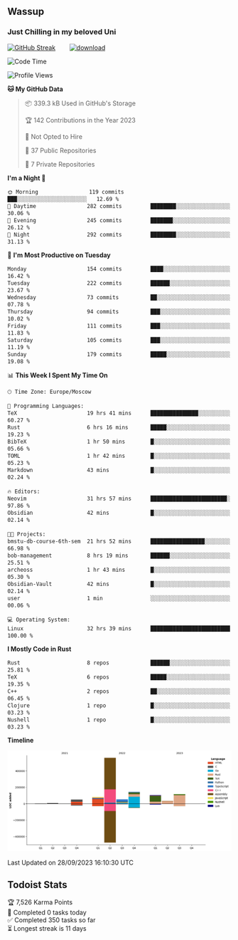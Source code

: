 ## Wassup 
### Just Chilling in my beloved Uni 

<!--
-->

[![GitHub Streak](http://github-readme-streak-stats.herokuapp.com?user=archeoss&theme=shades-of-purple&hide_border=true&date_format=j%20M%5B%20Y%5D)](https://git.io/streak-stats)&nbsp;&nbsp;&nbsp;&nbsp;&nbsp;&nbsp;&nbsp;&nbsp;[![download](https://user-images.githubusercontent.com/68448737/147796309-d8b65b1d-4dde-40d9-b03a-2b42aaa6cd43.jpeg)
](http://bmstu.ru/)

<!--START_SECTION:waka-->
![Code Time](http://img.shields.io/badge/Code%20Time-1%2C814%20hrs%2010%20mins-blue)

![Profile Views](http://img.shields.io/badge/Profile%20Views-6-blue)

**🐱 My GitHub Data** 

> 📦 339.3 kB Used in GitHub's Storage 
 > 
> 🏆 142 Contributions in the Year 2023
 > 
> 🚫 Not Opted to Hire
 > 
> 📜 37 Public Repositories 
 > 
> 🔑 7 Private Repositories 
 > 
**I'm a Night 🦉** 

```text
🌞 Morning                119 commits         ███░░░░░░░░░░░░░░░░░░░░░░   12.69 % 
🌆 Daytime                282 commits         ████████░░░░░░░░░░░░░░░░░   30.06 % 
🌃 Evening                245 commits         ███████░░░░░░░░░░░░░░░░░░   26.12 % 
🌙 Night                  292 commits         ████████░░░░░░░░░░░░░░░░░   31.13 % 
```
📅 **I'm Most Productive on Tuesday** 

```text
Monday                   154 commits         ████░░░░░░░░░░░░░░░░░░░░░   16.42 % 
Tuesday                  222 commits         ██████░░░░░░░░░░░░░░░░░░░   23.67 % 
Wednesday                73 commits          ██░░░░░░░░░░░░░░░░░░░░░░░   07.78 % 
Thursday                 94 commits          ███░░░░░░░░░░░░░░░░░░░░░░   10.02 % 
Friday                   111 commits         ███░░░░░░░░░░░░░░░░░░░░░░   11.83 % 
Saturday                 105 commits         ███░░░░░░░░░░░░░░░░░░░░░░   11.19 % 
Sunday                   179 commits         █████░░░░░░░░░░░░░░░░░░░░   19.08 % 
```


📊 **This Week I Spent My Time On** 

```text
🕑︎ Time Zone: Europe/Moscow

💬 Programming Languages: 
TeX                      19 hrs 41 mins      ███████████████░░░░░░░░░░   60.27 % 
Rust                     6 hrs 16 mins       █████░░░░░░░░░░░░░░░░░░░░   19.23 % 
BibTeX                   1 hr 50 mins        █░░░░░░░░░░░░░░░░░░░░░░░░   05.66 % 
TOML                     1 hr 42 mins        █░░░░░░░░░░░░░░░░░░░░░░░░   05.23 % 
Markdown                 43 mins             █░░░░░░░░░░░░░░░░░░░░░░░░   02.24 % 

🔥 Editors: 
Neovim                   31 hrs 57 mins      ████████████████████████░   97.86 % 
Obsidian                 42 mins             █░░░░░░░░░░░░░░░░░░░░░░░░   02.14 % 

🐱‍💻 Projects: 
bmstu-db-course-6th-sem  21 hrs 52 mins      █████████████████░░░░░░░░   66.98 % 
bob-management           8 hrs 19 mins       ██████░░░░░░░░░░░░░░░░░░░   25.51 % 
archeoss                 1 hr 43 mins        █░░░░░░░░░░░░░░░░░░░░░░░░   05.30 % 
Obsidian-Vault           42 mins             █░░░░░░░░░░░░░░░░░░░░░░░░   02.14 % 
user                     1 min               ░░░░░░░░░░░░░░░░░░░░░░░░░   00.06 % 

💻 Operating System: 
Linux                    32 hrs 39 mins      █████████████████████████   100.00 % 
```

**I Mostly Code in Rust** 

```text
Rust                     8 repos             ██████░░░░░░░░░░░░░░░░░░░   25.81 % 
TeX                      6 repos             █████░░░░░░░░░░░░░░░░░░░░   19.35 % 
C++                      2 repos             ██░░░░░░░░░░░░░░░░░░░░░░░   06.45 % 
Clojure                  1 repo              █░░░░░░░░░░░░░░░░░░░░░░░░   03.23 % 
Nushell                  1 repo              █░░░░░░░░░░░░░░░░░░░░░░░░   03.23 % 
```



**Timeline**

![Lines of Code chart](https://raw.githubusercontent.com/archeoss/archeoss/master/assets/bar_graph.png)


 Last Updated on 28/09/2023 16:10:30 UTC
<!--END_SECTION:waka-->

## Todoist Stats

<!-- TODO-IST:START -->
🏆  7,526 Karma Points           
🌸  Completed 0 tasks today           
✅  Completed 350 tasks so far           
⏳  Longest streak is 11 days
<!-- TODO-IST:END -->
